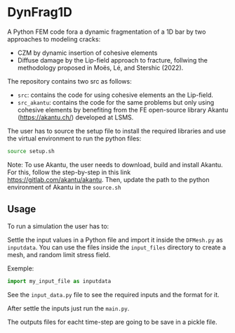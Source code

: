# DynFrag1D

A Python FEM code fora a dynamic fragmentation of a 1D bar by two approaches to modeling cracks:
- CZM by dynamic insertion of cohesive elements
- Diffuse damage by the Lip-field approach to fracture, follwing the methodology proposed in Moës, Lé, and Stershic  (2022).


The repository contains two src as follows:
- `src`: contains the code for using cohesive elements an the Lip-field.
- `src_akantu`: contains the code for the same problems but only using cohesive elements by benefiting from the FE open-source library Akantu (https://akantu.ch/) developed at LSMS.

The user has to source the setup file to install the required libraries and use the virtual environment to run the python files:
```bash
source setup.sh
```
Note: To use Akantu, the user needs to download, build and install Akantu. For this, follow the step-by-step in this link https://gitlab.com/akantu/akantu. Then, update the path to the python environment of Akantu in the `source.sh`

## Usage

To run a simulation the user has to:

Settle the input values in a Python file and import it inside the `DFMesh.py` as `inputdata`. You can use the files inside the `input_files` directory to create a mesh, and random limit stress field.

Exemple:
```python
import my_input_file as inputdata
```
See the `input_data.py` file to see the required inputs and the format for it.

After settle the inputs just run the `main.py`.

The outputs files for eacht time-step are going to be save in a pickle file. 
